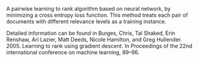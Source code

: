 A pairwise learning to rank algorithm based on neural network, by minimizing a cross entropy loss function. This method treats each pair of documents with different relevance levels as a training instance.

Detailed information can be found in Burges, Chris, Tal Shaked, Erin Renshaw, Ari Lazier, Matt Deeds, Nicole Hamilton, and Greg
Hullender. 2005. Learning to rank using gradient descent. In Proceedings of the 22nd
international conference on machine learning, 89–96.